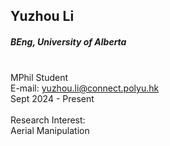 ## Yuzhou Li
##### BEng, University of Alberta

<div align="justify">
<br/>MPhil Student
<br/>E-mail: <a href="mailto:yuzhou.li@connect.polyu.hk">yuzhou.li@connect.polyu.hk</a>
<br/>
Sept 2024 - Present
<br/><br/>
Research Interest: <br/>
Aerial Manipulation
</div>
